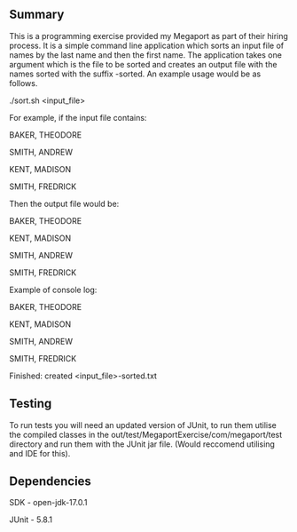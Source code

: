 ## Summary 
This is a programming exercise provided my Megaport as part of their hiring process. It is a simple command line application which sorts an input file of names by the last name and then the first name. The application takes one argument which is the file to be sorted and creates an output file with the names sorted with the suffix -sorted. An example usage would be as follows.

./sort.sh <input_file>

For example, if the input file contains:

BAKER, THEODORE

SMITH, ANDREW

KENT, MADISON

SMITH, FREDRICK

Then the output file would be:

BAKER, THEODORE

KENT, MADISON

SMITH, ANDREW

SMITH, FREDRICK

Example of console log:

BAKER, THEODORE

KENT, MADISON

SMITH, ANDREW

SMITH, FREDRICK

Finished: created <input_file>-sorted.txt

## Testing 

To run tests you will need an updated version of JUnit, to run them utilise the compiled classes in the out/test/MegaportExercise/com/megaport/test directory and run them with the JUnit jar file. (Would reccomend utilising and IDE for this).

## Dependencies 
SDK - open-jdk-17.0.1 

JUnit - 5.8.1
